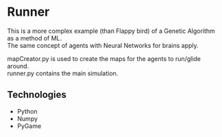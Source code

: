 # Runner
This is a more complex example (than Flappy bird) of a Genetic Algorithm as a method of ML. </br>
The same concept of agents with Neural Networks for brains apply. </br>

mapCreator.py is used to create the maps for the agents to run/glide around. </br>
runner.py contains the main simulation. </br>

## Technologies
- Python
- Numpy
- PyGame